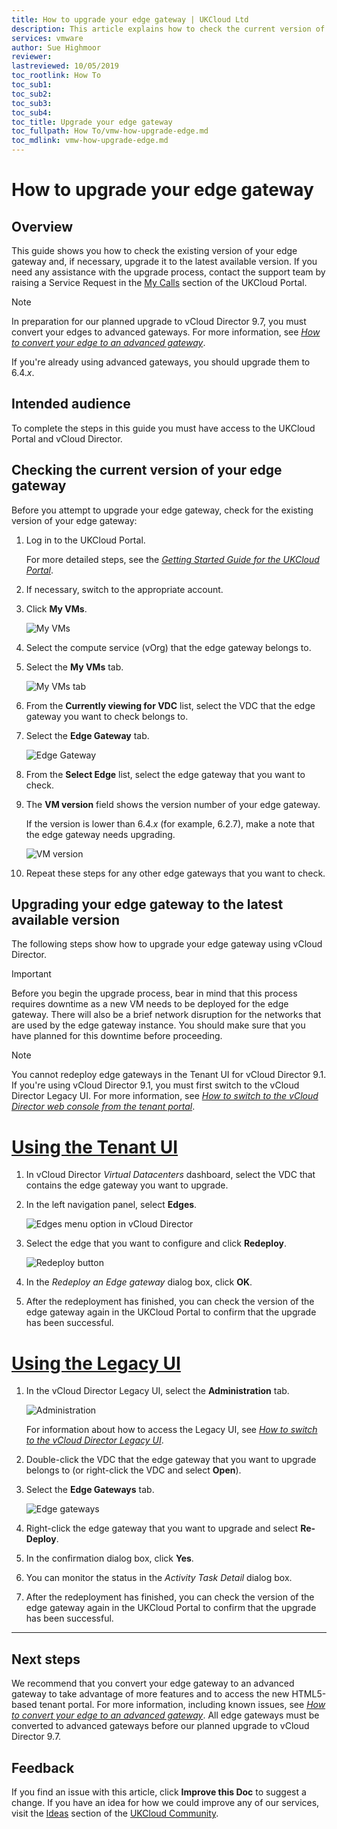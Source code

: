 ```yaml
---
title: How to upgrade your edge gateway | UKCloud Ltd
description: This article explains how to check the current version of your edge gateway and upgrade to the latest version
services: vmware
author: Sue Highmoor
reviewer: 
lastreviewed: 10/05/2019
toc_rootlink: How To
toc_sub1: 
toc_sub2:
toc_sub3:
toc_sub4:
toc_title: Upgrade your edge gateway
toc_fullpath: How To/vmw-how-upgrade-edge.md
toc_mdlink: vmw-how-upgrade-edge.md
---
```


# How to upgrade your edge gateway

## Overview

This guide shows you how to check the existing version of your edge gateway and, if necessary, upgrade it to the latest available version. If you need any assistance with the upgrade process, contact the support team by raising a Service Request in the [My Calls](https://portal.skyscapecloud.com/support/ivanti) section of the UKCloud Portal.

> [!NOTE]
> In preparation for our planned upgrade to vCloud Director 9.7, you must convert your edges to advanced gateways. For more information, see [*How to convert your edge to an advanced gateway*](vmw-how-convert-edge.md).
>
> If you're already using advanced gateways, you should upgrade them to 6.4.*x*.

## Intended audience

To complete the steps in this guide you must have access to the UKCloud Portal and vCloud Director.

## Checking the current version of your edge gateway

Before you attempt to upgrade your edge gateway, check for the existing version of your edge gateway:

1. Log in to the UKCloud Portal.

    For more detailed steps, see the [*Getting Started Guide for the UKCloud Portal*](../portal/ptl-gs.md).

2. If necessary, switch to the appropriate account.

3. Click **My VMs**.

    ![My VMs](images/upgrade-image-1.png)

4. Select the compute service (vOrg) that the edge gateway belongs to.

5. Select the **My VMs** tab.

   ![My VMs tab](images/upgrade-image-2.png)

6. From the **Currently viewing for VDC** list, select the VDC that the edge gateway you want to check belongs to.

7. Select the **Edge Gateway** tab.

   ![Edge Gateway](images/upgrade-image-3.png)

8. From the **Select Edge** list, select the edge gateway that you want to check.

9. The **VM version** field shows the version number of your edge gateway.

    If the version is lower than 6.4.*x* (for example, 6.2.7), make a note that the edge gateway needs upgrading.

   ![VM version](images/upgrade-image-4.png)

10. Repeat these steps for any other edge gateways that you want to check.

## Upgrading your edge gateway to the latest available version

The following steps show how to upgrade your edge gateway using vCloud Director.

> [!IMPORTANT]
> Before you begin the upgrade process, bear in mind that this process requires downtime as a new VM needs to be deployed for the edge gateway. There will also be a brief network disruption for the networks that are used by the edge gateway instance. You should make sure that you have planned for this downtime before proceeding.

> [!NOTE]
> You cannot redeploy edge gateways in the Tenant UI for vCloud Director 9.1. If you're using vCloud Director 9.1, you must first switch to the vCloud Director Legacy UI. For more information, see [*How to switch to the vCloud Director web console from the tenant portal*](vmw-how-switch-web-console.md).

# [Using the Tenant UI](#tab/tabid-1)

1. In vCloud Director *Virtual Datacenters* dashboard, select the VDC that contains the edge gateway you want to upgrade.

2. In the left navigation panel, select **Edges**.

    ![Edges menu option in vCloud Director](images/vmw-vcd-mnu-edges.png)

3. Select the edge that you want to configure and click **Redeploy**.

    ![Redeploy button](images/vmw-vcd-btn-redeploy.png)

4. In the *Redeploy an Edge gateway* dialog box, click **OK**.

5. After the redeployment has finished, you can check the version of the edge gateway again in the UKCloud Portal to confirm that the upgrade has been successful.

# [Using the Legacy UI](#tab/tabid-2)

1. In the vCloud Director Legacy UI, select the **Administration** tab.

    ![Administration](images/upgrade-image-8.png)

    For information about how to access the Legacy UI, see [*How to switch to the vCloud Director Legacy UI*](vmw-how-switch-web-console.md).

2. Double-click the VDC that the edge gateway that you want to upgrade belongs to (or right-click the VDC and select **Open**).

3. Select the **Edge Gateways** tab.

    ![Edge gateways](images/upgrade-image-9.png)

4. Right-click the edge gateway that you want to upgrade and select **Re-Deploy**.

5. In the confirmation dialog box, click **Yes**.

6. You can monitor the status in the *Activity Task Detail* dialog box.

7. After the redeployment has finished, you can check the version of the edge gateway again in the UKCloud Portal to confirm that the upgrade has been successful.

***

## Next steps

We recommend that you convert your edge gateway to an advanced gateway to take advantage of more features and to access the new HTML5-based tenant portal. For more information, including known issues, see [*How to convert your edge to an advanced gateway*](vmw-how-convert-edge.md). All edge gateways must be converted to advanced gateways before our planned upgrade to vCloud Director 9.7.

## Feedback

If you find an issue with this article, click **Improve this Doc** to suggest a change. If you have an idea for how we could improve any of our services, visit the [Ideas](https://community.ukcloud.com/ideas) section of the [UKCloud Community](https://community.ukcloud.com).
